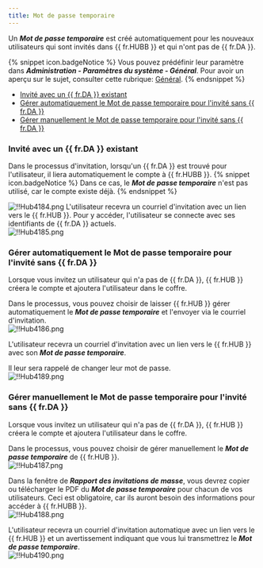 ```yaml
---
title: Mot de passe temporaire
---
```

Un ***Mot de passe temporaire*** est créé automatiquement pour les nouveaux utilisateurs qui sont invités dans {{ fr.HUBB }} et qui n'ont pas de {{ fr.DA }}.  

{% snippet icon.badgeNotice %} 
Vous pouvez prédéfinir leur paramètre dans ***Administration - Paramètres du système - Général***. Pour avoir un aperçu sur le sujet, consulter cette rubrique: [Général](/fr/hub/web-interface/hub-overview/administration/configuration-security/system-settings/general/). 
{% endsnippet %}
 
* [Invité avec un {{ fr.DA }} existant](#invité-avec-un--frda--existant) 
* [Gérer automatiquement le Mot de passe temporaire pour l'invité sans {{ fr.DA }}](#gérer-automatiquement-le-mot-de-passe-temporaire-pour-linvité-sans--frda) 
* [Gérer manuellement le Mot de passe temporaire pour l'invité sans {{ fr.DA }}](#gérer-manuellement-le-mot-de-passe-temporaire-pour-linvité-sans--frda) 

### Invité avec un {{ fr.DA }} existant 

Dans le processus d'invitation, lorsqu'un {{ fr.DA }} est trouvé pour l'utilisateur, il liera automatiquement le compte à {{ fr.HUBB }}. 
{% snippet icon.badgeNotice %} 
Dans ce cas, le ***Mot de passe temporaire*** n'est pas utilisé, car le compte existe déjà. 
{% endsnippet %}
 
![!!Hub4184.png](https://webdevolutions.azureedge.net/docs/fr/hub/Hub4184.png) 
L'utilisateur recevra un courriel d'invitation avec un lien vers le {{ fr.HUB }}. Pour y accéder, l'utilisateur se connecte avec ses identifiants de {{ fr.DA }} actuels.  
![!!Hub4185.png](https://webdevolutions.azureedge.net/docs/fr/hub/Hub4185.png) 

### Gérer automatiquement le Mot de passe temporaire pour l'invité sans {{ fr.DA }} 

Lorsque vous invitez un utilisateur qui n'a pas de {{ fr.DA }}, {{ fr.HUB }} créera le compte et ajoutera l'utilisateur dans le coffre.  

Dans le processus, vous pouvez choisir de laisser {{ fr.HUB }} gérer automatiquement le ***Mot de passe temporaire*** et l'envoyer via le courriel d'invitation.  
![!!Hub4186.png](https://webdevolutions.azureedge.net/docs/fr/hub/Hub4186.png) 

L'utilisateur recevra un courriel d'invitation avec un lien vers le {{ fr.HUB }} avec son ***Mot de passe temporaire***.  

Il leur sera rappelé de changer leur mot de passe.  
![!!Hub4189.png](https://webdevolutions.azureedge.net/docs/fr/hub/Hub4189.png) 

### Gérer manuellement le Mot de passe temporaire pour l'invité sans {{ fr.DA }} 

Lorsque vous invitez un utilisateur qui n'a pas de {{ fr.DA }}, {{ fr.HUB }} créera le compte et ajoutera l'utilisateur dans le coffre.  

Dans le processus, vous pouvez choisir de gérer manuellement le ***Mot de passe temporaire*** de {{ fr.HUB }}.  
![!!Hub4187.png](https://webdevolutions.azureedge.net/docs/fr/hub/Hub4187.png) 

Dans la fenêtre de ***Rapport des invitations de masse***, vous devrez copier ou télécharger le PDF du ***Mot de passe temporaire*** pour chacun de vos utilisateurs. Ceci est obligatoire, car ils auront besoin des informations pour accéder à {{ fr.HUBB }}.  
![!!Hub4188.png](https://webdevolutions.azureedge.net/docs/fr/hub/Hub4188.png) 

L'utilisateur recevra un courriel d'invitation automatique avec un lien vers le {{ fr.HUB }} et un avertissement indiquant que vous lui transmettrez le ***Mot de passe temporaire***.  
![!!Hub4190.png](https://webdevolutions.azureedge.net/docs/fr/hub/Hub4190.png) 


